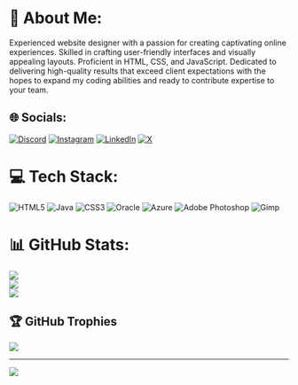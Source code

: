 # 💫 About Me:
Experienced website designer with a passion for creating captivating online experiences. Skilled in crafting user-friendly interfaces and visually appealing layouts. Proficient in HTML, CSS, and JavaScript. Dedicated to delivering high-quality results that exceed client expectations with the hopes to expand my coding abilities and ready to contribute expertise to your team.


## 🌐 Socials:
[![Discord](https://img.shields.io/badge/Discord-%237289DA.svg?logo=discord&logoColor=white)](https://discord.gg/gracjany) [![Instagram](https://img.shields.io/badge/Instagram-%23E4405F.svg?logo=Instagram&logoColor=white)](https://instagram.com/gracjany) [![LinkedIn](https://img.shields.io/badge/LinkedIn-%230077B5.svg?logo=linkedin&logoColor=white)](https://linkedin.com/in/gracjanwrites) [![X](https://img.shields.io/badge/X-black.svg?logo=X&logoColor=white)](https://x.com/GracjanWrites) 

# 💻 Tech Stack:
![HTML5](https://img.shields.io/badge/html5-%23E34F26.svg?style=for-the-badge&logo=html5&logoColor=white) ![Java](https://img.shields.io/badge/java-%23ED8B00.svg?style=for-the-badge&logo=openjdk&logoColor=white) ![CSS3](https://img.shields.io/badge/css3-%231572B6.svg?style=for-the-badge&logo=css3&logoColor=white) ![Oracle](https://img.shields.io/badge/Oracle-F80000?style=for-the-badge&logo=oracle&logoColor=white) ![Azure](https://img.shields.io/badge/azure-%230072C6.svg?style=for-the-badge&logo=microsoftazure&logoColor=white) ![Adobe Photoshop](https://img.shields.io/badge/adobe%20photoshop-%2331A8FF.svg?style=for-the-badge&logo=adobe%20photoshop&logoColor=white) ![Gimp](https://img.shields.io/badge/Gimp-657D8B?style=for-the-badge&logo=gimp&logoColor=FFFFFF)
# 📊 GitHub Stats:
![](https://github-readme-stats.vercel.app/api?username=Gracjany&theme=nightowl&hide_border=false&include_all_commits=true&count_private=false)<br/>
![](https://github-readme-streak-stats.herokuapp.com/?user=Gracjany&theme=nightowl&hide_border=false)<br/>
![](https://github-readme-stats.vercel.app/api/top-langs/?username=Gracjany&theme=nightowl&hide_border=false&include_all_commits=true&count_private=false&layout=compact)

## 🏆 GitHub Trophies
![](https://github-profile-trophy.vercel.app/?username=Gracjany&theme=radical&no-frame=false&no-bg=false&margin-w=4)

---
[![](https://visitcount.itsvg.in/api?id=Gracjany&icon=0&color=0)](https://visitcount.itsvg.in)

<!-- Proudly created with GPRM ( https://gprm.itsvg.in ) -->
